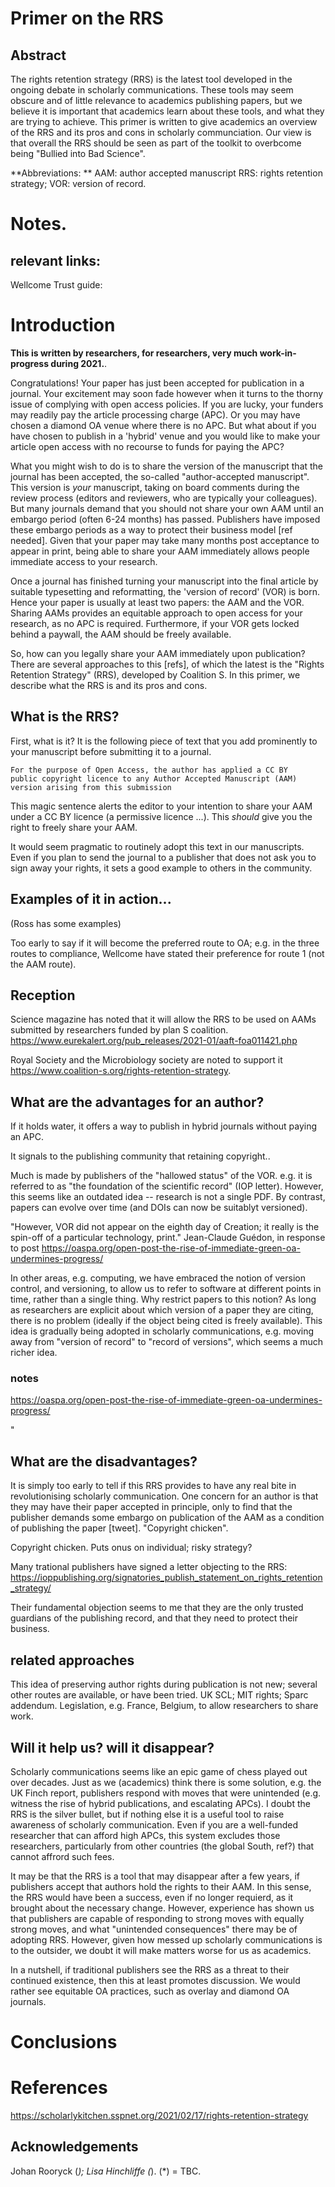 # Primer on the RRS

## Abstract

The rights retention strategy (RRS) is the latest tool developed in
the ongoing debate in scholarly communications.  These tools may seem
obscure and of little relevance to academics publishing papers, but we
believe it is important that academics learn about these tools, and
what they are trying to achieve.  This primer is written to give
academics an overview of the RRS and its pros and cons in scholarly
communciation.  Our view is that overall the RRS should be seen as
part of the toolkit to overbcome being "Bullied into Bad Science".


**Abbreviations: ** 
AAM: author accepted manuscript
RRS: rights retention strategy; 
VOR: version of record.


# Notes.

## relevant links:

Wellcome Trust guide:




# Introduction

**This is written by researchers, for researchers, very much
work-in-progress during 2021.**.

Congratulations!  Your paper has just been accepted for publication in
a journal.  Your excitement may soon fade however when it turns to the
thorny issue of complying with open access policies.  If you are
lucky, your funders may readily pay the article processing charge
(APC).  Or you may have chosen a diamond OA venue where there is no
APC.  But what about if you have chosen to publish in a 'hybrid' venue
and you would like to make your article open access with no recourse
to funds for paying the APC?

What you might wish to do is to share the version of the manuscript
that the journal has been accepted, the so-called "author-accepted
manuscript".  This version is *your* manuscript, taking on board
comments during the review process (editors and reviewers, who are
typically your colleagues).  But many journals demand that you should
not share your own AAM until an embargo period (often 6-24 months) has
passed.  Publishers have imposed these embargo periods as a way to
protect their business model [ref needed].  Given that your paper may
take many months post acceptance to appear in print, being able to
share your AAM immediately allows people immediate access to your
research.

Once a journal has finished turning your manuscript into the final
article by suitable typesetting and reformatting, the 'version of
record' (VOR) is born. Hence your paper is usually at least two
papers: the AAM and the VOR.  Sharing AAMs provides an equitable
approach to open access for your research, as no APC is required.
Furthermore, if your VOR gets locked behind a paywall, the AAM should
be freely available.

So, how can you legally share your AAM immediately upon publication?
There are several approaches to this [refs], of which the latest is
the "Rights Retention Strategy" (RRS), developed by Coalition S.  In
this primer, we describe what the RRS is and its pros and cons.


## What is the RRS?


First, what is it?  It is the following piece of text that you add
prominently to your manuscript before submitting it to a journal.

    For the purpose of Open Access, the author has applied a CC BY
	public copyright licence to any Author Accepted Manuscript (AAM)
	version arising from this submission


This magic sentence alerts the editor to your intention to share your
AAM under a CC BY licence (a permissive licence ...).  This *should*
give you the right to freely share your AAM.

It would seem pragmatic to routinely adopt this text in our
manuscripts.  Even if you plan to send the journal to a publisher that
does not ask you to sign away your rights, it sets a good example to
others in the community.

## Examples of it in action...

(Ross has some examples)

Too early to say if it will become the preferred route to OA; e.g. in
the three routes to compliance, Wellcome have stated their preference
for route 1 (not the AAM route).


## Reception



Science magazine has noted that it will allow the RRS to be used on
AAMs submitted by researchers funded by plan S coalition. 
<https://www.eurekalert.org/pub_releases/2021-01/aaft-foa011421.php>

Royal Society and the Microbiology  society are noted to support it
<https://www.coalition-s.org/rights-retention-strategy>.


## What are the advantages for an author?

If it holds water, it offers a way to publish in hybrid journals
without paying an APC.

It signals to the publishing community that retaining copyright..

Much is made by publishers of the "hallowed status" of the
VOR. e.g. it is referred to as "the foundation of the scientific
record" (IOP letter). However, this seems like an outdated idea --
research is not a single PDF.  By contrast, papers can evolve over
time (and DOIs can now be suitablyt versioned).  

"However, VOR did not appear on the eighth day of Creation; it really
is the spin-off of a particular technology, print." Jean-Claude
Guédon, in response to post <https://oaspa.org/open-post-the-rise-of-immediate-green-oa-undermines-progress/>


In other areas,
e.g. computing, we have embraced the notion of version control, and
versioning, to allow us to refer to software at different points in
time, rather than a single thing.  Why restrict papers to this notion?
As long as researchers are explicit about which version of a paper
they are citing, there is no problem (ideally if the object being
cited is freely available).  This idea is gradually being adopted in
scholarly communications, e.g. moving away from "version of record" to
"record of versions", which seems a much richer idea.


### notes
<https://oaspa.org/open-post-the-rise-of-immediate-green-oa-undermines-progress/>

"

## What are the disadvantages?

It is simply too early to tell if this RRS provides to have any real
bite in revolutionising scholarly communication.  One concern for an
author is that they may have their paper accepted in principle, only
to find that the publisher demands some embargo on publication of the
AAM as a condition of publishing the paper [tweet]. "Copyright
chicken".

Copyright chicken.  Puts onus on individual; risky strategy?

Many trational publishers have signed a letter objecting to the RRS:
<https://ioppublishing.org/signatories_publish_statement_on_rights_retention_strategy/>

Their fundamental objection seems to me that they are the only
trusted guardians of the publishing record, and that they need to
protect their business.

## related approaches

This idea of preserving author rights during publication is not new;
several other routes are available, or have been tried.   UK SCL; MIT rights; Sparc addendum.  Legislation, e.g. France,
Belgium, to allow researchers to share work.


## Will it help us?  will it disappear?

Scholarly communications seems like an epic game of chess played out
over decades.  Just as we (academics) think there is some solution,
e.g. the UK Finch report, publishers respond with moves that were
unintended (e.g. witness the rise of hybrid publications, and
escalating APCs).  I doubt the RRS is the silver bullet, but if
nothing else it is a useful tool to raise awareness of scholarly
communication.  Even if you are a well-funded researcher that can
afford high APCs, this system excludes those researchers, particularly
from other countries (the global South, ref?) that cannot affrord such
fees.

It may be that the RRS is a tool that may disappear after a few years,
if publishers accept that authors hold the rights to their AAM.  In
this sense, the RRS would have been a success, even if no longer
requierd, as it brought about the necessary change.  However,
experience has shown us that publishers are capable of responding to
strong moves with equally strong moves, and what "unintended consequences"
there may be of adopting RRS.  However, given how messed up scholarly
communications is to the outsider, we doubt it will make matters worse
for us as academics.

In a nutshell, if traditional publishers see the RRS as a threat to
their continued existence, then this at least promotes discussion.  We
would rather see equitable OA practices, such as overlay and diamond
OA journals.

# Conclusions

# References 

<https://scholarlykitchen.sspnet.org/2021/02/17/rights-retention-strategy>

## Acknowledgements

Johan Rooryck (*); Lisa Hinchliffe (*).  (*) = TBC.



